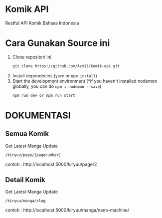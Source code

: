 # Komik API
Restful API Komik Bahasa Indonesia

# Cara Gunakan Source ini
1. Clone repositori ini
    ```bash
    git clone https://github.com/Azm1l/komik-api.git
    ```
2. Install dependecies (`yarn` or `npm install`)
3. Start the development environment (*if you haven't installed nodemon globally, you can do `npm i nodemon --save`)
    ```bash
    npm run dev or npm run start
    ```
# DOKUMENTASI

## Semua Komik
Get Latest Manga Update
```
/kiryuu/page/[pagenumber]
```
contoh : http://localhost:5000/kiryuu/page/2


## Detail Komik
Get Latest Manga Update
```
/kiryuu/manga/slug
```
contoh : http://localhost:5000/kiryuu/manga/nano-machine/